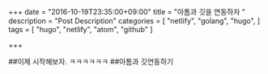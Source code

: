 +++
date = "2016-10-19T23:35:00+09:00"
title = "아톰과 깃을 연동하자 "
description = "Post Description"
categories = [
    "netlify",
    "golang",
    "hugo",
]
tags = [
    "hugo",
    "netlify",
    "atom",
    "github"
]

+++

##이제 시작해보자.
ㅋㅋㅋㅋㅋㅋ
##아톰과 깃연동하기
